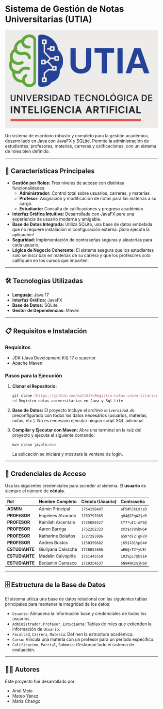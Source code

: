 # Sistema de Gestión de Notas Universitarias (UTIA)

![Logo UTIA](src/main/resources/images/logo.png)

Un sistema de escritorio robusto y completo para la gestión académica, desarrollado en Java con JavaFX y SQLite. Permite la administración de estudiantes, profesores, materias, carreras y calificaciones, con un sistema de roles bien definido.

---

## 🚀 Características Principales

-   **Gestión por Roles:** Tres niveles de acceso con distintas funcionalidades:
    -   **Administrador:** Control total sobre usuarios, carreras, y materias.
    -   **Profesor:** Asignación y modificación de notas para las materias a su cargo.
    -   **Estudiante:** Consulta de calificaciones y progreso académico.
-   **Interfaz Gráfica Intuitiva:** Desarrollada con JavaFX para una experiencia de usuario moderna y amigable.
-   **Base de Datos Integrada:** Utiliza SQLite, una base de datos embebida que no requiere instalación ni configuración externa. ¡Solo ejecuta la aplicación!
-   **Seguridad:** Implementación de contraseñas seguras y aleatorias para cada usuario.
-   **Lógica de Negocio Coherente:** El sistema asegura que los estudiantes solo se inscriban en materias de su carrera y que los profesores solo califiquen en los cursos que imparten.

---

## 🛠️ Tecnologías Utilizadas

-   **Lenguaje:** Java 17
-   **Interfaz Gráfica:** JavaFX
-   **Base de Datos:** SQLite
-   **Gestor de Dependencias:** Maven

---

## 📋 Requisitos e Instalación

### Requisitos

-   JDK (Java Development Kit) 17 o superior.
-   Apache Maven.

### Pasos para la Ejecución

1.  **Clonar el Repositorio:**
    ```bash
    git clone [https://github.com/mat1520/Registro-notas-universitarias-en-Java-y-Sql-Lite](https://github.com/mat1520/Registro-notas-universitarias-en-Java-y-Sql-Lite)
    cd Registro-notas-universitarias-en-Java-y-Sql-Lite
    ```

2.  **Base de Datos:**
    El proyecto incluye el archivo `universidad.db` preconfigurado con todos los datos necesarios (usuarios, materias, notas, etc.). No es necesario ejecutar ningún script SQL adicional.

3.  **Compilar y Ejecutar con Maven:**
    Abre una terminal en la raíz del proyecto y ejecuta el siguiente comando:
    ```bash
    mvn clean javafx:run
    ```
    La aplicación se iniciará y mostrará la ventana de login.

---

## 🔑 Credenciales de Acceso

Usa las siguientes credenciales para acceder al sistema. El **usuario** es siempre el número de **cédula**.

| Rol | Nombre Completo | Cédula (Usuario) | Contraseña |
| :--- | :--- | :--- | :--- |
| **ADMIN** | Admin Principal | `1754198487` | `aF5#hJkL9!sD` |
| **PROFESOR** | Engelees Alvarado | `1753797065` | `gH4@lPqW2$eR` |
| **PROFESOR** | Kamilah Arcentale | `1725080327` | `tY7*uI1!oP5@` |
| **PROFESOR** | Aaron Barriga | `1752202323` | `zX3$cV8%bN6#` |
| **PROFESOR** | Katherine Bolaños | `1727295006` | `aS9*dF2!gH7@` |
| **PROFESOR** | Andres Bustos | `1150350682` | `jK5$lO1%pQ4#` |
| **ESTUDIANTE**| Giullyana Calvache | `1728854686` | `wE6@rT2*yU8!` |
| **ESTUDIANTE**| Madelin Calvopiña | `1751445550` | `iO3%pL7@kS1#` |
| **ESTUDIANTE**| Benjamin Carrasco | `1729354637` | `bN9#mK2$jH5@` |

---

## 🗄️ Estructura de la Base de Datos

El sistema utiliza una base de datos relacional con las siguientes tablas principales para mantener la integridad de los datos:

-   `Usuario`: Almacena la información base y credenciales de todos los usuarios.
-   `Administrador`, `Profesor`, `Estudiante`: Tablas de roles que extienden la información de `Usuario`.
-   `Facultad`, `Carrera`, `Materia`: Definen la estructura académica.
-   `Curso`: Vincula una materia con un profesor para un período específico.
-   `Calificacion`, `Parcial`, `Subnota`: Gestionan todo el sistema de evaluación.

---

## 🧑‍💻 Autores

Este proyecto fue desarrollado por:

-   Ariel Melo
-   Mateo Yánez
-   Maria Chango
